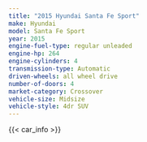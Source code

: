 ```yaml
---
title: "2015 Hyundai Santa Fe Sport"
make: Hyundai
model: Santa Fe Sport
year: 2015
engine-fuel-type: regular unleaded
engine-hp: 264
engine-cylinders: 4
transmission-type: Automatic
driven-wheels: all wheel drive
number-of-doors: 4
market-category: Crossover
vehicle-size: Midsize
vehicle-style: 4dr SUV
---
```


{{< car_info >}}
